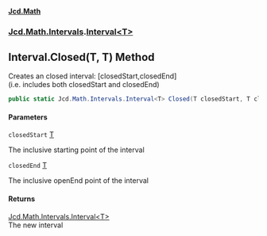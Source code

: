 #### [Jcd.Math](index.md 'index')
### [Jcd.Math.Intervals](Jcd.Math.Intervals.md 'Jcd.Math.Intervals').[Interval&lt;T&gt;](Jcd.Math.Intervals.Interval_T_.md 'Jcd.Math.Intervals.Interval<T>')

## Interval<T>.Closed(T, T) Method

Creates an closed interval: [closedStart,closedEnd]  
(i.e. includes both closedStart and closedEnd)

```csharp
public static Jcd.Math.Intervals.Interval<T> Closed(T closedStart, T closedEnd);
```
#### Parameters

<a name='Jcd.Math.Intervals.Interval_T_.Closed(T,T).closedStart'></a>

`closedStart` [T](Jcd.Math.Intervals.Interval_T_.md#Jcd.Math.Intervals.Interval_T_.T 'Jcd.Math.Intervals.Interval<T>.T')

The inclusive starting point of the interval

<a name='Jcd.Math.Intervals.Interval_T_.Closed(T,T).closedEnd'></a>

`closedEnd` [T](Jcd.Math.Intervals.Interval_T_.md#Jcd.Math.Intervals.Interval_T_.T 'Jcd.Math.Intervals.Interval<T>.T')

The inclusive openEnd point of the interval

#### Returns
[Jcd.Math.Intervals.Interval&lt;](Jcd.Math.Intervals.Interval_T_.md 'Jcd.Math.Intervals.Interval<T>')[T](Jcd.Math.Intervals.Interval_T_.md#Jcd.Math.Intervals.Interval_T_.T 'Jcd.Math.Intervals.Interval<T>.T')[&gt;](Jcd.Math.Intervals.Interval_T_.md 'Jcd.Math.Intervals.Interval<T>')  
The new interval